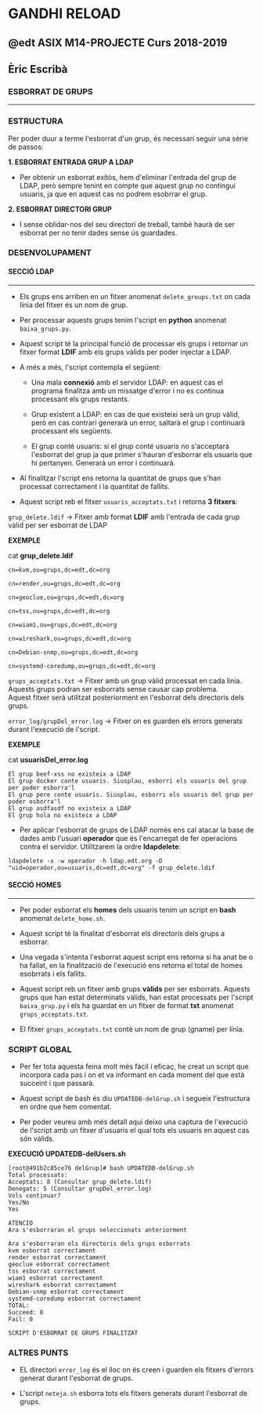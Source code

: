 # GANDHI RELOAD
## @edt ASIX M14-PROJECTE Curs 2018-2019
## Èric Escribà

### ESBORRAT DE GRUPS
---

### ESTRUCTURA

Per poder duur a terme l'esborrat d'un grup, és necessari seguir una sèrie de passos:

**1. ESBORRAT ENTRADA GRUP A LDAP**

* Per obtenir un esborrat exitòs, hem d'eliminar l'entrada del grup de LDAP, però sempre tenint en compte que aquest grup no contingui usuaris, ja que en aquest cas no podrem esobrrar el grup.

**2. ESBORRAT DIRECTORI GRUP**

* I sense oblidar-nos del seu directori de treball, també haurà de ser esborrat per no tenir dades sense ús guardades.


### DESENVOLUPAMENT

#### SECCIÓ LDAP
---

* Els grups ens arriben en un fitxer anomenat `delete_groups.txt` on cada línia del fitxer és un nom de grup.

* Per processar aquests grups tenim l'script en **python** anomenat `baixa_grups.py`.

* Aquest script té la principal funció de processar els grups i retornar un fitxer format **LDIF** amb els grups vàlids per poder injectar a LDAP.

* A més a més, l'script contempla el següent:

	- Una mala **connexió** amb el servidor LDAP: en aquest cas el programa finalitza amb un missatge d'error i no es continua processant els grups restants.
	
	- Grup existent a LDAP: en cas de que existeixi serà un grup vàlid, però en cas contrari generarà un error, saltarà el grup i continuarà processant els següents.

	- El grup conté usuaris: si el grup conté usuaris no s'acceptarà l'esborrat del grup ja que primer s'hauran d'esborrar els usuaris que hi pertanyen. Generarà un error i continuarà.

* Al finalitzar l'script ens retorna la quantitat de grups que s'han processat correctament i la quantitat de fallits.

* Aquest script reb el fitxer `usuaris_acceptats.txt` i retorna **3 fitxers**:


`grup_delete.ldif` -> Fitxer amb format **LDIF** amb l'entrada de cada grup vàlid per ser esborrat de LDAP

**EXEMPLE**

cat **grup_delete.ldif**

```
cn=kvm,ou=grups,dc=edt,dc=org

cn=render,ou=grups,dc=edt,dc=org

cn=geoclue,ou=grups,dc=edt,dc=org

cn=tss,ou=grups,dc=edt,dc=org

cn=wiam1,ou=grups,dc=edt,dc=org

cn=wireshark,ou=grups,dc=edt,dc=org

cn=Debian-snmp,ou=grups,dc=edt,dc=org

cn=systemd-coredump,ou=grups,dc=edt,dc=org
```

`grups_acceptats.txt` -> Fitxer amb un grup vàlid processat en cada línia. Aquests grups podran ser esborrats sense causar cap problema.  
Aquest fitxer serà utilitzat posteriorment en l'esborrat dels directoris dels grups.


`error_log/grupDel_error.log` -> Fitxer on es guarden els errors generats durant l'execució de l'script.

**EXEMPLE**

cat **usuarisDel_error.log**

```
El grup beef-xss no existeix a LDAP
El grup docker conte usuaris. Siusplau, esborri els usuaris del grup per poder esborra'l 
El grup pere conte usuaris. Siusplau, esborri els usuaris del grup per poder esborra'l 
El grup asdfasdf no existeix a LDAP
El grup hola no existeix a LDAP
``` 

* Per aplicar l'esborrat de grups de LDAP nomès ens cal atacar la base de dades amb l'usuari **operador** que és l'encarregat de fer operacions contra el servidor. Utilitzarem la ordre **ldapdelete**:

```
ldapdelete -x -w operador -h ldap.edt.org -D "uid=operador,ou=usuaris,dc=edt,dc=org" -f grup_delete.ldif
```


#### SECCIÓ HOMES
---

* Per poder esborrat els **homes** dels usuaris tenim un script en **bash** anomenat `delete_home.sh`.

* Aquest script té la finalitat d'esborrat els directoris dels grups a esborrar. 

* Una vegada s'intenta l'esborrat aquest script ens retorna si ha anat be o ha fallat, en la finalització de l'execució ens retorna el total de homes esobrrats i els fallits.

* Aquest script reb un fitxer amb grups **vàlids** per ser esborrats. Aquests grups que han estat determinats vàlids, han estat processats per l'script `baixa_grup.py` i els ha guardat en un fitxer de format **txt** anomenat `grups_acceptats.txt`.


* El fitxer `grups_acceptats.txt` contè un nom de grup (gname) per línia. 


### SCRIPT GLOBAL

* Per fer tota aquesta feina molt més fàcil i eficaç, he creat un script que incorpora cada pas i on et va informant en cada moment del que està succeint i que passarà.

* Aquest script de bash és diu `UPDATEDB-delGrup.sh` i segueix l'estructura en ordre que hem comentat.

* Per poder veureu amb més detall aqui deixo una captura de l'execució de l'script amb un fitxer d'usuaris el qual tots els usuaris en aquest cas són vàlids.

**EXECUCIÓ UPDATEDB-delUsers.sh**

```
[root@491b2c85ce76 delGrup]# bash UPDATEDB-delGrup.sh 
Total processats:
Acceptats: 8 (Consultar grup_delete.ldif)
Denegats: 5 (Consultar grupDel_error.log)
Vols continuar?
Yes/No
Yes

ATENCIO
Ara s'esborraran el grups seleccionats anteriorment

Ara s'esborraran els directoris dels grups esborrats
kvm esborrat correctament
render esborrat correctament
geoclue esborrat correctament
tss esborrat correctament
wiam1 esborrat correctament
wireshark esborrat correctament
Debian-snmp esborrat correctament
systemd-coredump esborrat correctament
TOTAL:
Succeed: 8
Fail: 0

SCRIPT D'ESBORRAT DE GRUPS FINALITZAT
```

### ALTRES PUNTS

* EL directori `error_log` és el lloc on és creen i guarden els fitxers d'errors generat durant l'esborrat de grups.

* L'script `neteja.sh` esborra tots els fitxers generats durant l'esborrat de grups. 



